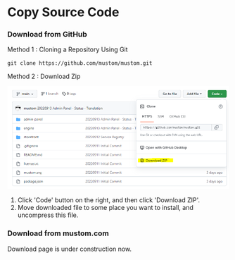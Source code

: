 # Copy Source Code

### Download from GitHub

Method 1 : Cloning a Repository Using Git

```
git clone https://github.com/mustom/mustom.git
```

Method 2 : Download Zip

<img src="../../.gitbook/assets/image (1).png" alt="" data-size="original">

1. Click 'Code' button on the right, and then click 'Download ZIP'.
2. Move downloaded file to some place you want to install, and uncompress this file.



### Download from mustom.com

Download page is under construction now.
